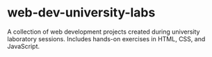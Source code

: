 # web-dev-university-labs
A collection of web development projects created during university laboratory sessions. Includes hands-on exercises in HTML, CSS, and JavaScript.
